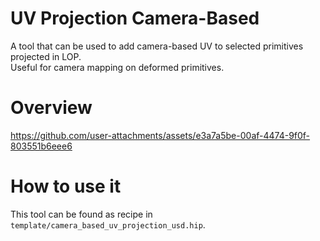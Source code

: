 # UV Projection Camera-Based
A tool that can be used to add camera-based UV to selected primitives projected in LOP.<br>
Useful for camera mapping on deformed primitives.

# Overview
https://github.com/user-attachments/assets/e3a7a5be-00af-4474-9f0f-803551b6eee6

# How to use it
This tool can be found as recipe in `template/camera_based_uv_projection_usd.hip`.
